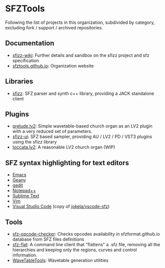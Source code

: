 # SFZTools

Following the list of projects in this organization, subdivided by category,
excluding fork / support / archived repositories.

## Documentation

- [sfizz-wiki]: Further details and sandbox on the sfizz project and sfz specification
- [sfztools.github.io]: Organization website

## Libraries

- [sfizz]: SFZ parser and synth c++ library, providing a JACK standalone client

## Plugins

- [prelude.lv2]: Simple wavetable-based church organ as an LV2 plugin
                 with a very reduced set of parameters.
- [sfizz-ui]:    SFZ based sampler, providing AU / LV2 / PD / VST3 plugins
                 using the sfizz library
- [toccata.lv2]: A reasonable LV2 church organ (WIP)

## SFZ syntax highlighting for text editors

- [Emacs]
- [Geany]
- [gedit]
- [Notepad++]
- [Sublime Text]
- [Vim]
- [Visual Studio Code] (copy of [jokela/vscode-sfz])

## Tools

- [sfz-opcode-checker]: Checks opcodes availability in sfzformat.github.io
                        database from SFZ files definitions
- [sfz-flat]:           A command line client that "flattens" a .sfz file,
                        removing all the hierarchies and keeping only the regions,
                        curves and control information.
- [WaveTableTools]:     Wavetable generation utilities


[Emacs]:              https://github.com/sfztools/emacs-sfz-mode/
[Geany]:              https://github.com/sfztools/syntax-highlighting-geany/
[gedit]:              https://github.com/sfztools/syntax-highlighting-gedit/
[jokela/vscode-sfz]:  https://github.com/jokela/vscode-sfz/
[Notepad++]:          https://github.com/sfztools/syntax-highlighting-notepad-plus-plus/
[prelude.lv2]:        https://github.com/sfztools/prelude.lv2/
[sfizz]:              https://github.com/sfztools/sfizz/
[sfizz-ui]:           https://github.com/sfztools/sfizz-ui/
[sfizz-wiki]:         https://sfz.tools/sfizz-wiki/
[sfz-flat]:           https://github.com/sfztools/sfz-flat/
[sfz-opcode-checker]: https://github.com/sfztools/sfz-opcode-checker/
[sfztools.github.io]: https://sfz.tools/
[Sublime Text]:       https://github.com/sfztools/syntax-highlighting-sublime-text/
[toccata.lv2]:        https://github.com/sfztools/toccata.lv2/
[Vim]:                https://github.com/sfztools/sfz.vim/
[Visual Studio Code]: https://github.com/sfztools/syntax-highlighting-vscode/
[WaveTableTools]:     https://github.com/sfztools/WaveTableTools/

